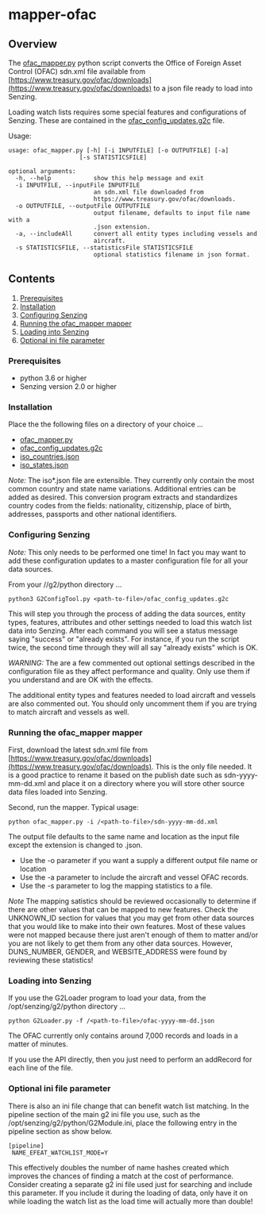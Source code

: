 # mapper-ofac

## Overview

The [ofac_mapper.py](ofac_mapper.py) python script converts the Office of Foreign Asset Control (OFAC)
sdn.xml file available from
[https://www.treasury.gov/ofac/downloads](https://www.treasury.gov/ofac/downloads)
to a json file ready to load into Senzing.

Loading watch lists requires some special features and configurations of Senzing. These are contained in the
[ofac_config_updates.g2c](ofac_config_updates.g2c) file.

Usage:

```console
usage: ofac_mapper.py [-h] [-i INPUTFILE] [-o OUTPUTFILE] [-a]
                    [-s STATISTICSFILE]

optional arguments:
  -h, --help            show this help message and exit
  -i INPUTFILE, --inputFile INPUTFILE
                        an sdn.xml file downloaded from
                        https://www.treasury.gov/ofac/downloads.
  -o OUTPUTFILE, --outputFile OUTPUTFILE
                        output filename, defaults to input file name with a
                        .json extension.
  -a, --includeAll      convert all entity types including vessels and
                        aircraft.
  -s STATISTICSFILE, --statisticsFile STATISTICSFILE
                        optional statistics filename in json format.
```

## Contents

1. [Prerequisites](#prerequisites)
1. [Installation](#installation)
1. [Configuring Senzing](#configuring-senzing)
1. [Running the ofac_mapper mapper](#running-the-ofac_mapper-mapper)
1. [Loading into Senzing](#loading-into-senzing)
1. [Optional ini file parameter](#optional-ini-file-parameter)

### Prerequisites

- python 3.6 or higher
- Senzing version 2.0 or higher

### Installation

Place the the following files on a directory of your choice ...

- [ofac_mapper.py](ofac_mapper.py)
- [ofac_config_updates.g2c](ofac_config_updates.g2c)
- [iso_countries.json](iso_countries.json)
- [iso_states.json](iso_states.json)

*Note:* The iso\*.json file are extensible. They currently only contain the most common country and state name variations. Additional entries can be added as desired. This conversion program extracts and standardizes country codes from the fields: nationality, citizenship, place of birth, addresses, passports and other national identifiers.

### Configuring Senzing

*Note:* This only needs to be performed one time! In fact you may want to add these configuration updates to a master configuration file for all your data sources.

From your /<project directory>/g2/python directory ...

```console
python3 G2ConfigTool.py <path-to-file>/ofac_config_updates.g2c
```

This will step you through the process of adding the data sources, entity types, features, attributes and other settings needed to load this watch list data into Senzing. After each command you will see a status message saying "success" or "already exists".  For instance, if you run the script twice, the second time through they will all say "already exists" which is OK.

*WARNING:* The are a few commented out optional settings described in the configuration file as they affect performance and quality. Only use them if you understand and are OK with the effects.

The additional entity types and features needed to load aircraft and vessels are also commented out.  You should only uncomment them if you are trying to match aircraft and vessels as well.

### Running the ofac_mapper mapper

First, download the latest sdn.xml file from
[https://www.treasury.gov/ofac/downloads](https://www.treasury.gov/ofac/downloads).
This is the only file needed. It is a good practice to rename it based on the publish date such as sdn-yyyy-mm-dd.xml and place it on a directory where you will store other source data files loaded into Senzing.

Second, run the mapper.  Typical usage:

```console
python ofac_mapper.py -i /<path-to-file>/sdn-yyyy-mm-dd.xml
```

The output file defaults to the same name and location as the input file except the extension is changed to .json.

- Use the -o parameter if you want a supply a different output file name or location
- Use the -a parameter to include the aircraft and vessel OFAC records.
- Use the -s parameter to log the mapping statistics to a file.

*Note* The mapping satistics should be reviewed occasionally to determine if there are other values that can be mapped to new features.  Check the UNKNOWN_ID section for values that you may get from other data sources that you would like to make into their own features.  Most of these values were not mapped because there just aren't enough of them to matter and/or you are not likely to get them from any other data sources. However, DUNS_NUMBER, GENDER, and WEBSITE_ADDRESS were found by reviewing these statistics!

### Loading into Senzing

If you use the G2Loader program to load your data, from the /opt/senzing/g2/python directory ...

```console
python G2Loader.py -f /<path-to-file>/ofac-yyyy-mm-dd.json
```

The OFAC currently only contains around 7,000 records and loads in a matter of minutes.

If you use the API directly, then you just need to perform an addRecord for each line of the file.

### Optional ini file parameter

There is also an ini file change that can benefit watch list matching.  In the pipeline section of the main g2 ini file you use, such as the /opt/senzing/g2/python/G2Module.ini, place the following entry in the pipeline section as show below.

```console
[pipeline]
 NAME_EFEAT_WATCHLIST_MODE=Y
```

This effectively doubles the number of name hashes created which improves the chances of finding a match at the cost of performance.  Consider creating a separate g2 ini file used just for searching and include this parameter.  If you include it during the loading of data, only have it on while loading the watch list as the load time will actually more than double!
